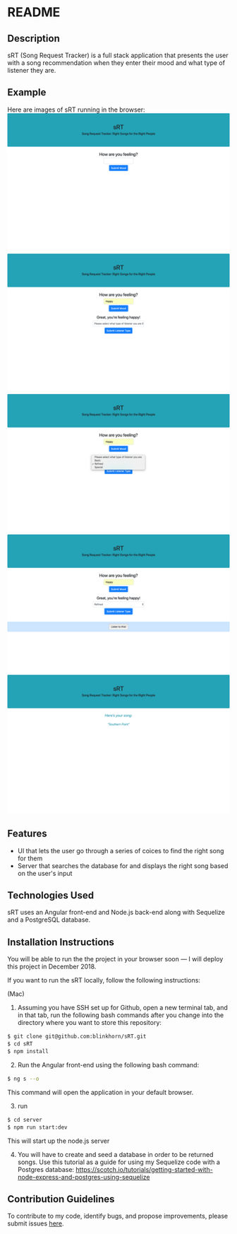 # README

## Description

sRT (Song Request Tracker) is a full stack application that presents the user with a song recommendation when they enter their mood and what type of listener they are.

## Example

Here are images of sRT running in the browser: 
![alt text](./images/app-image-0.png "App image - landing")
![alt text](./images/app-image-1.png "App image — listener type choice")
![alt text](./images/app-image-2.png "App image — listener type chosen")
![alt text](./images/app-image-3.png "App image — result button")
![alt text](./images/app-image-4.png "App image — result")

## Features

- UI that lets the user go through a series of coices to find the right song for them
- Server that searches the database for and displays the right song based on the        user's input

## Technologies Used

sRT uses an Angular front-end and Node.js back-end along with Sequelize and a PostgreSQL database.

## Installation Instructions

You will be able to run the the project in your browser soon — I will deploy this project in December 2018.

If you want to run the sRT locally, follow the following instructions:

(Mac)
1. Assuming you have SSH set up for Github, open a new terminal tab, and in that tab, run the following bash commands after you change into the directory where you want to store this repository:
  ```bash
  $ git clone git@github.com:blinkhorn/sRT.git
  $ cd sRT
  $ npm install
  ```
2. Run the Angular front-end using the following bash command:
```bash
$ ng s --o
```
This command will open the application in your default browser.

3. run
```bash
$ cd server
$ npm run start:dev
```
This will start up the node.js server

4. You will have to create and seed a database in order to be returned songs. Use this tutorial as a guide for using my Sequelize code with a Postgres database:
https://scotch.io/tutorials/getting-started-with-node-express-and-postgres-using-sequelize

## Contribution Guidelines

To contribute to my code, identify bugs, and propose improvements, please
submit issues [here](https://github.com/blinkhorn/sRT/issues "sRT issues").
